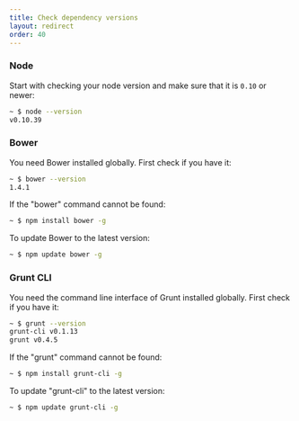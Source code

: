 ```yaml
---
title: Check dependency versions
layout: redirect
order: 40
---
```


### Node

Start with checking your node version and make sure that it is `0.10` or newer:

```sh
~ $ node --version
v0.10.39
```

### Bower

You need Bower installed globally. First check if you have it:

```sh
~ $ bower --version
1.4.1
```

If the "bower" command cannot be found:

```sh
~ $ npm install bower -g
```

To update Bower to the latest version:

```sh
~ $ npm update bower -g
```

### Grunt CLI

You need the command line interface of Grunt installed globally. First check if you have it:

```sh
~ $ grunt --version
grunt-cli v0.1.13
grunt v0.4.5
```

If the "grunt" command cannot be found:

```sh
~ $ npm install grunt-cli -g
```

To update "grunt-cli" to the latest version:

```sh
~ $ npm update grunt-cli -g
```
